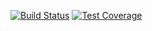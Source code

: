 [![Build Status](https://travis-ci.org/junfeisu/slj-backend.svg?branch=master)](https://travis-ci.org/junfeisu/slj-RN)
[![Test Coverage](https://coveralls.io/repos/github/junfeisu/slj-backend/badge.svg?branch=master)](https://coveralls.io/github/junfeisu/slj-RN)